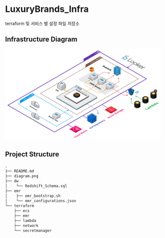 # LuxuryBrands_Infra
terraform 및 서비스 별 설정 파일 저장소

## Infrastructure Diagram
![diagram.png](diagram.png)

## Project Structure

```
.
├── README.md
├── diagram.png
├── dw
│    └── Redshift_Schema.sql
├── emr
│    ├── emr_bootstrap.sh
│    └── emr_configurations.json
└── terraform
    ├── ecs
    ├── emr
    ├── lambda
    ├── network
    └── secretmanager
```
